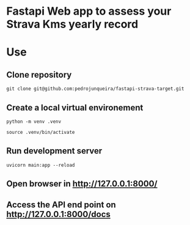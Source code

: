 # Fastapi Web app to assess your Strava Kms yearly record

# Use

## Clone repository

`git clone git@github.com:pedrojunqueira/fastapi-strava-target.git`

## Create a local virtual environement

`python -m venv .venv`

`source .venv/bin/activate`

## Run development server

`uvicorn main:app --reload`

## Open browser in http://127.0.0.1:8000/

## Access the API end point on http://127.0.0.1:8000/docs
